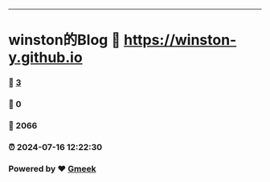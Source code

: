 ---
# winston的Blog :link: https://winston-y.github.io 
### :page_facing_up: [3](https://winston-y.github.io/tag.html) 
### :speech_balloon: 0 
### :hibiscus: 2066 
### :alarm_clock: 2024-07-16 12:22:30 
### Powered by :heart: [Gmeek](https://github.com/Meekdai/Gmeek)
